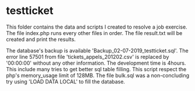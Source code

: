 # testticket
This folder contains the data and scripts I created to resolve a job exercise.
The file index.php runs every other files in order.
The file result.txt will be created and print the results.

The database's backup is available 'Backup_02-07-2019_testticket.sql'.
The error line 57501 from file 'tickets_appels_201202.csv' is replaced by '00:00:00' without any other information.
The development time is 4hours. This include many tries to get better sql table filling.
This script respect the php's memory_usage limit of 128MB.
The file bulk.sql was a non-concluding try using 'LOAD DATA LOCAL' to fill the database.
